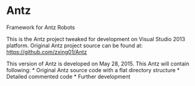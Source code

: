 # Antz
Framework for Antz Robots

This is the Antz project tweaked for development on Visual Studio 2013 platform.
Original Antz project source can be found at:
	https://github.com/zxing01/Antz

This version of Antz is developed on May 28, 2015.
This Antz will contain following:
	* Original Antz source code with a flat directory structure
	* Detailed commented code
	* Further development

